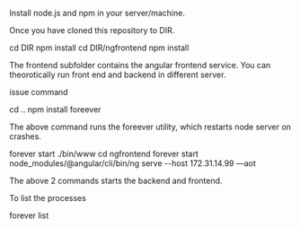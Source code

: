 Install node.js and npm in your server/machine.

Once you have cloned this repository to DIR.

cd DIR
npm install
cd DIR/ngfrontend
npm install

The frontend subfolder contains the angular frontend service. You can theorotically run front end and backend in 
different server.

issue command

cd ..
npm install foreever

The above command runs the foreever utility, which restarts node server on crashes.

forever start ./bin/www 
cd ngfrontend
forever start node_modules/@angular/cli/bin/ng serve --host 172.31.14.99 —aot


The above 2 commands starts the backend and frontend.

To list the processes

forever list